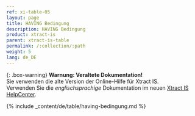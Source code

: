 ```yaml
---
ref: xi-table-05
layout: page
title: HAVING Bedingung
description: HAVING Bedingung
product: xtract-is
parent: xtract-is-table
permalink: /:collection/:path
weight: 5
lang: de_DE
---
```


{: .box-warning}
**Warnung: Veraltete Dokumentation!** <br>
Sie verwenden die alte Version der Online-Hilfe für Xtract IS.<br>
Verwenden Sie die *englischsprachige* Dokumentation im neuen [Xtract IS HelpCenter](https://helpcenter.theobald-software.com/xtract-is/documentation/introduction/).

{% include _content/de/table/having-bedingung.md  %}